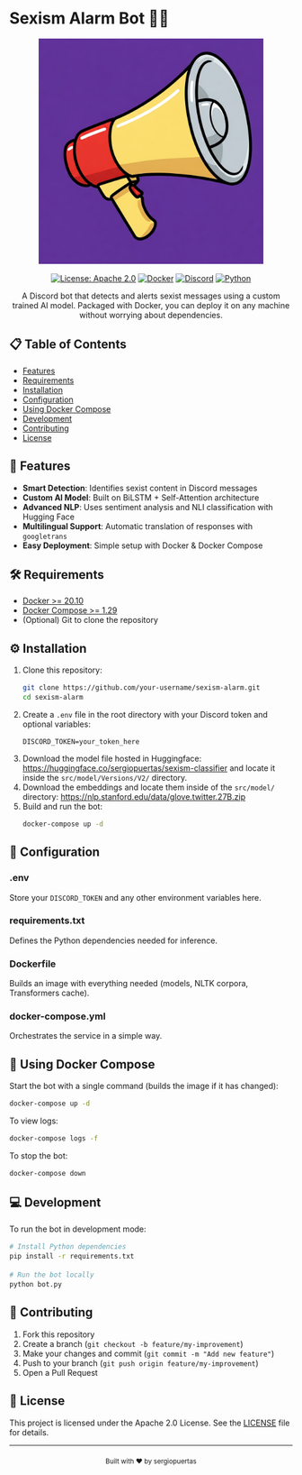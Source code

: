 # Sexism Alarm Bot 🤖🚨
<div align="center">

<img src="logo.jpeg" alt="Sexism Alarm Bot" width="400" />

[![License: Apache 2.0](https://img.shields.io/badge/license-Apache%202.0-blue?style=flat-square)]((https://www.apache.org/licenses/LICENSE-2.0))
[![Docker](https://img.shields.io/badge/docker-%230db7ed.svg?style=flat&logo=docker&logoColor=white)](https://www.docker.com/)
[![Discord](https://img.shields.io/badge/Discord-%235865F2.svg?style=flat&logo=discord&logoColor=white)](https://discord.com/)
[![Python](https://img.shields.io/badge/python-3.11-blue.svg)](https://www.python.org/)
</div>

<div align="center">
A Discord bot that detects and alerts sexist messages using a custom trained AI model. 
Packaged with Docker, you can deploy it on any machine without worrying about dependencies.
</div>

## 📋 Table of Contents
- [Features](#-features)
- [Requirements](#-requirements)
- [Installation](#-installation)
- [Configuration](#-configuration)
- [Using Docker Compose](#-using-docker-compose)
- [Development](#-development)
- [Contributing](#-contributing)
- [License](#-license)

## 🚀 Features

- **Smart Detection**: Identifies sexist content in Discord messages
- **Custom AI Model**: Built on BiLSTM + Self-Attention architecture
- **Advanced NLP**: Uses sentiment analysis and NLI classification with Hugging Face
- **Multilingual Support**: Automatic translation of responses with `googletrans`
- **Easy Deployment**: Simple setup with Docker & Docker Compose

## 🛠️ Requirements

- [Docker >= 20.10](https://docs.docker.com/get-docker/)
- [Docker Compose >= 1.29](https://docs.docker.com/compose/install/)
- (Optional) Git to clone the repository

## ⚙️ Installation

1. Clone this repository:
   ```bash
   git clone https://github.com/your-username/sexism-alarm.git
   cd sexism-alarm
   ```
2. Create a `.env` file in the root directory with your Discord token and optional variables:
   ```
   DISCORD_TOKEN=your_token_here
   ```
3. Download the model file hosted in Huggingface: https://huggingface.co/sergiopuertas/sexism-classifier
   and locate it inside the `src/model/Versions/V2/` directory.
5. Download the embeddings and locate them inside of the `src/model/` directory: 
   https://nlp.stanford.edu/data/glove.twitter.27B.zip
7. Build and run the bot:
   ```bash
   docker-compose up -d
   ```

## 📝 Configuration

### .env
Store your `DISCORD_TOKEN` and any other environment variables here.

### requirements.txt
Defines the Python dependencies needed for inference.

### Dockerfile
Builds an image with everything needed (models, NLTK corpora, Transformers cache).

### docker-compose.yml
Orchestrates the service in a simple way.

## 🐳 Using Docker Compose

Start the bot with a single command (builds the image if it has changed):

```bash
docker-compose up -d
```

To view logs:
```bash
docker-compose logs -f
```

To stop the bot:
```bash
docker-compose down
```

## 💻 Development

To run the bot in development mode:

```bash
# Install Python dependencies
pip install -r requirements.txt

# Run the bot locally
python bot.py
```

## 🤝 Contributing

1. Fork this repository
2. Create a branch (`git checkout -b feature/my-improvement`)
3. Make your changes and commit (`git commit -m "Add new feature"`)
4. Push to your branch (`git push origin feature/my-improvement`)
5. Open a Pull Request

## 📄 License

This project is licensed under the Apache 2.0 License. See the [LICENSE](LICENSE) file for details.

---

<div align="center">
  <sub>Built with ❤️ by sergiopuertas</sub>
</div>

